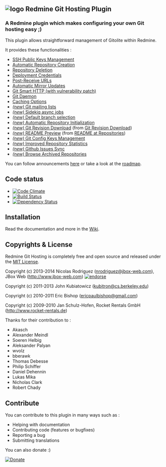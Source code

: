 ## ![logo](https://raw.github.com/jbox-web/redmine_git_hosting/gh-pages/images/git_logo.png) Redmine Git Hosting Plugin

### A Redmine plugin which makes configuring your own Git hosting easy ;)

This plugin allows straightforward management of Gitolite within Redmine.

It provides these functionalities :

* [SSH Public Keys Management](https://github.com/jbox-web/redmine_git_hosting/wiki/Features#wiki-ssh-public-keys-management)
* [Automatic Repository Creation](https://github.com/jbox-web/redmine_git_hosting/wiki/Features#wiki-automatic-repository-creation)
* [Repository Deletion](https://github.com/jbox-web/redmine_git_hosting/wiki/Features#wiki-repository-deletion)
* [Deployment Credentials](https://github.com/jbox-web/redmine_git_hosting/wiki/Features#wiki-deployment-credentials)
* [Post-Receive URLs](https://github.com/jbox-web/redmine_git_hosting/wiki/Features#wiki-post-receive-urls)
* [Automatic Mirror Updates](https://github.com/jbox-web/redmine_git_hosting/wiki/Features#wiki-automatic-mirror-updates)
* [Git Smart HTTP (with vulnerability patch)](https://github.com/jbox-web/redmine_git_hosting/wiki/Features#wiki-git-smart-http)
* [Git Daemon](https://github.com/jbox-web/redmine_git_hosting/wiki/Features#wiki-git-daemon)
* [Caching Options](https://github.com/jbox-web/redmine_git_hosting/wiki/Features#wiki-caching-options)
* [*(new)* Git mailing lists](https://github.com/jbox-web/redmine_git_hosting/wiki/Features#wiki-git-mailing-lists)
* [*(new)* Sidekiq async jobs](https://github.com/jbox-web/redmine_git_hosting/wiki/Features#wiki-sidekiq-async-jobs)
* [*(new)* Default branch selection](https://github.com/jbox-web/redmine_git_hosting/wiki/Features#wiki-default-branch-selection)
* [*(new)* Automatic Repository Initialization](https://github.com/jbox-web/redmine_git_hosting/wiki/Features#wiki-automatic-repository-initialization)
* [*(new)* Git Revision Download](https://github.com/jbox-web/redmine_git_hosting/wiki/Features#wiki-git-revision-download) (from [Git Revision Download](https://github.com/chantra/redmine_gitrevision_download))
* [*(new)* README Preview](https://github.com/jbox-web/redmine_git_hosting/wiki/Features#wiki-readme-preview) (from [README at Repositories](https://github.com/simeji/readme_at_repositories))
* [*(new)* Git Config Keys Management](https://github.com/jbox-web/redmine_git_hosting/wiki/Features#wiki-git-config-keys-management)
* [*(new)* Improved Repository Statistics](https://github.com/jbox-web/redmine_git_hosting/wiki/Features#improved-repository-statistics)
* [*(new)* Github Issues Sync](https://github.com/jbox-web/redmine_git_hosting/wiki/Features#github-issues-sync)
* [*(new)* Browse Archived Repositories](https://github.com/jbox-web/redmine_git_hosting/wiki/Features#browse-archived-repositories)

You can follow announcements [here](https://github.com/jbox-web/redmine_git_hosting/wiki/Announcements) or take a look at the [roadmap](https://github.com/jbox-web/redmine_git_hosting/wiki/Roadmap).

## Code status

* [![Code Climate](https://codeclimate.com/github/jbox-web/redmine_git_hosting.png)](https://codeclimate.com/github/jbox-web/redmine_git_hosting)
* [![Build Status](https://travis-ci.org/jbox-web/redmine_git_hosting.svg?branch=devel)](https://travis-ci.org/jbox-web/redmine_git_hosting)
* [![Dependency Status](https://gemnasium.com/jbox-web/redmine_git_hosting.svg)](https://gemnasium.com/jbox-web/redmine_git_hosting)

## Installation

Read the documentation and more in the [Wiki](https://github.com/jbox-web/redmine_git_hosting/wiki).


## Copyrights & License
Redmine Git Hosting is completely free and open source and released under the [MIT License](https://github.com/jbox-web/redmine_git_hosting/blob/devel/LICENSE).

Copyright (c) 2013-2014 Nicolas Rodriguez (nrodriguez@jbox-web.com), JBox Web (http://www.jbox-web.com) [![endorse](https://api.coderwall.com/n-rodriguez/endorsecount.png)](https://coderwall.com/n-rodriguez)

Copyright (c) 2011-2013 John Kubiatowicz (kubitron@cs.berkeley.edu)

Copyright (c) 2010-2011 Eric Bishop (ericpaulbishop@gmail.com)

Copyright (c) 2009-2010 Jan Schulz-Hofen, Rocket Rentals GmbH (http://www.rocket-rentals.de)

Thanks for their contribution to :

* Akasch
* Alexander Meindl
* Soeren Helbig
* Aleksander Palyan
* wvolz
* bberawk
* Thomas Debesse
* Philip Schiffer
* Daniel Dehennin
* Lukas Mika
* Nicholas Clark
* Robert Chady

## Contribute

You can contribute to this plugin in many ways such as :
* Helping with documentation
* Contributing code (features or bugfixes)
* Reporting a bug
* Submitting translations

You can also donate :)

[![Donate](https://www.paypalobjects.com/en_US/i/btn/btn_donate_LG.gif)](https://www.paypal.com/cgi-bin/webscr?cmd=_s-xclick&hosted_button_id=FBT7E7DAVVEEU)
